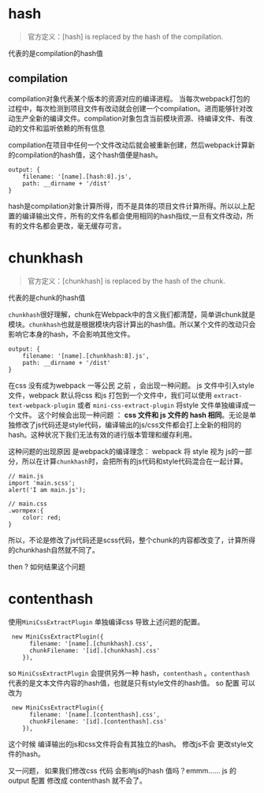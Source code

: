 # hash
>  官方定义：[hash] is replaced by the hash of the compilation.

代表的是compilation的hash值

## compilation
compilation对象代表某个版本的资源对应的编译进程。 当每次webpack打包的过程中，每次检测到项目文件有改动就会创建一个compilation。进而能够针对改动生产全新的编译文件。compilation对象包含当前模块资源、待编译文件、有改动的文件和监听依赖的所有信息

compilation在项目中任何一个文件改动后就会被重新创建，然后webpack计算新的compilation的hash值，这个hash值便是hash。

```
output: {
    filename: '[name].[hash:8].js',
    path: __dirname + '/dist'
}
```
hash是compilation对象计算所得，而不是具体的项目文件计算所得。所以以上配置的编译输出文件，所有的文件名都会使用相同的hash指纹,一旦有文件改动，所有的文件名都会更改，毫无缓存可言。


# chunkhash
> 官方定义：[chunkhash] is replaced by the hash of the chunk.

代表的是chunk的hash值

`chunkhash`很好理解，chunk在Webpack中的含义我们都清楚，简单讲chunk就是模块。`chunkhash`也就是根据模块内容计算出的hash值。所以某个文件的改动只会影响它本身的hash，不会影响其他文件。
```
output: {
    filename: '[name].[chunkhash:8].js',
    path: __dirname + '/dist'
}

```
在css 没有成为webpack 一等公民 之前 ，会出现一种问题。 
js 文件中引入style文件，webpack 默认将css 和js 打包到一个文件中，我们可以使用 `extract-text-webpack-plugin` 或者 `mini-css-extract-plugin` 将style 文件单独编译成一个文件。
这个时候会出现一种问题 ： **css 文件和 js 文件的  hash 相同**。无论是单独修改了js代码还是style代码，编译输出的js/css文件都会打上全新的相同的hash。这种状况下我们无法有效的进行版本管理和缓存利用。

这种问题的出现原因 是webpack的编译理念： webpack 将 style 视为  js的一部分，所以在计算`chunkhash`时，会把所有的js代码和style代码混合在一起计算。
```
// main.js
import 'main.scss';
alert('I am main.js');
```

```
// main.css
.wormpex:{
    color: red;
}
```
所以，不论是修改了js代码还是scss代码，整个chunk的内容都改变了，计算所得的chunkhash自然就不同了。

then ? 如何结果这个问题

# contenthash

使用`MiniCssExtractPlugin` 单独编译css 导致上述问题的配置。
```
 new MiniCssExtractPlugin({
      filename: '[name].[chunkhash].css',
      chunkFilename: '[id].[chunkhash].css'
    }),
```

so  `MiniCssExtractPlugin` 会提供另外一种 hash，`contenthash` 。`contenthash`代表的是文本文件内容的hash值，也就是只有style文件的hash值。 so 配置 可以改为
```
 new MiniCssExtractPlugin({
      filename: '[name].[contenthash].css',
      chunkFilename: '[id].[contenthash].css'
    }),
```
这个时候 编译输出的js和css文件将会有其独立的hash。 修改js不会 更改style文件的hash。

又一问题， 如果我们修改css 代码 会影响js的hash 值吗？emmm…… js 的output 配置 修改成 contenthash 就不会了。

